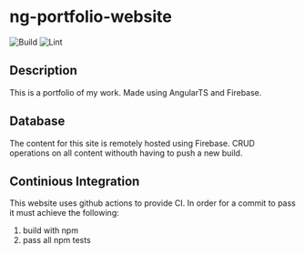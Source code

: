 # ng-portfolio-website
![Build](https://github.com/woodRock/woodRock.github.io/workflows/Build/badge.svg)
![Lint](https://github.com/woodRock/woodRock.github.io/workflows/Lint/badge.svg)

## Description
This is a portfolio of my work. Made using AngularTS and Firebase.

## Database
The content for this site is remotely hosted using Firebase. CRUD operations on all content withouth having to push a new build.

## Continious Integration
This website uses github actions to provide CI. In order for a commit to pass it must achieve the following:
1. build with npm
2. pass all npm tests

